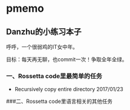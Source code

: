 # pmemo
## Danzhu的小练习本子

呼呼，一个很弱鸡的IT女中年。

目标：每天再无聊，也commit一次！争取全年全绿。

### 一、Rossetta code里最简单的任务

- Recursively copy entire directory 2017/01/23


###二、Rossetta code里语言相关的其他任务

